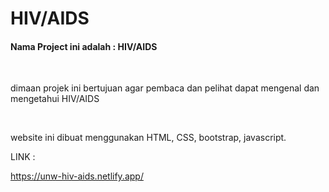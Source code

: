 # HIV/AIDS
<h4>Nama Project ini adalah : HIV/AIDS</h4>
</br>
<img src="assets/img/logoku.png" alt="">
</br>

<p>dimaan projek ini bertujuan agar pembaca dan pelihat dapat mengenal dan mengetahui HIV/AIDS</p>
</br>
<p>website ini dibuat menggunakan HTML, CSS,  bootstrap, javascript.</p>

LINK : 

https://unw-hiv-aids.netlify.app/
